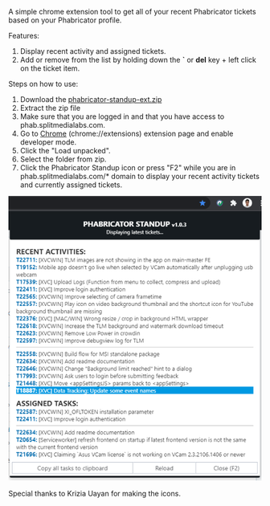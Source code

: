 A simple chrome extension tool to get all of your recent Phabricator tickets based on your Phabricator profile.

Features:

1. Display recent activity and assigned tickets.
2. Add or remove from the list by holding down the **`** or **del** key + left click on the ticket item.

Steps on how to use:

1. Download the [phabricator-standup-ext.zip](https://github.com/darknblack/phab-standup-chrome-extension/raw/main/phabricator-standup-ext.zip)
2. Extract the zip file
3. Make sure that you are logged in and that you have access to phab.splitmedialabs.com.
4. Go to [Chrome](chrome://extensions) (chrome://extensions) extension page and enable developer mode.
5. Click the "Load unpacked".
6. Select the folder from zip.
7. Click the Phabricator Standup icon or press "F2" while you are in phab.splitmedialabs.com/\* domain to display your recent activity tickets and currently assigned tickets.

![screenshot](screenshot.png)

Special thanks to Krizia Uayan for making the icons.

